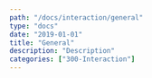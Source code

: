 ```yaml
---
path: "/docs/interaction/general"
type: "docs"
date: "2019-01-01"
title: "General"
description: "Description"
categories: ["300-Interaction"]
---
```


